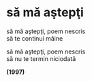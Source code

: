 # să mă aştepţi

să mă aştepţi, poem nescris  
să te continui mâine

să mă aştepţi, poem nescris  
să nu te termin niciodată

**(1997)**